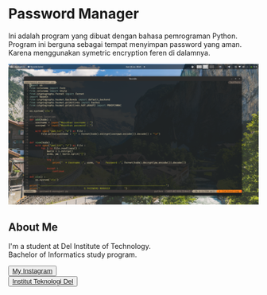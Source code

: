 # Password Manager

Ini adalah program yang dibuat dengan bahasa pemrograman Python. Program ini berguna sebagai tempat menyimpan password yang aman. Karena menggunakan symetric encryption feren di dalamnya.

![screenshot](gambar.png)


## <b>About Me</b>

I'm a student at Del Institute of Technology. <br>
Bachelor of Informatics study program. <br>

<button><a href="https://www.instagram.com/gabrielhtg77/">My Instagram</a></button>
<br>
<button><a href="https://www.del.ac.id/">Institut Teknologi Del</a></button>